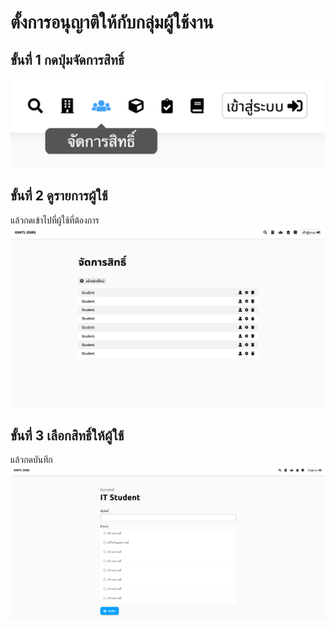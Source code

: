 # ตั้งการอนุญาติให้กับกลุ่มผู้ใช้งาน

## ขั้นที่ 1 กดปุ่มจัดการสิทธิ์
![](../../img/navigation-bar/permission-button.png)

## ขั้นที่ 2 ดูรายการผู้ใช้
แล้วกดเข้าไปที่ผู้ใช้ที่ต้องการ
![](../../img/manage-role-permission/overall.png)

## ขั้นที่ 3 เลือกสิทธิ์ให้ผู้ใช้
 แล้วกดบันทึก
![](../../img/manage-role-permission/group-permission.png)
